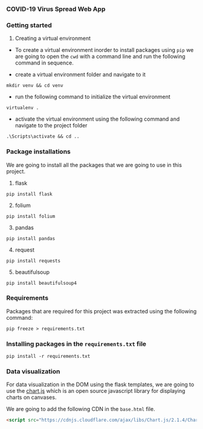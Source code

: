 ### COVID-19 Virus Spread Web App

### Getting started

1. Creating a virtual environment

- To create a virtual environment inorder to install packages using `pip` we are going to open the `cwd` with a command line and run the following command in sequence.

- create a virtual environment folder and navigate to it

```shell
mkdir venv && cd venv
```

- run the following command to initialize the virtual environment

```shell
virtualenv .
```

- activate the virtual environment using the following command and navigate to the project folder

```shell
.\Scripts\activate && cd ..
```

### Package installations

We are going to install all the packages that we are going to use in this project.

1. flask

```shell
pip install flask
```

2. folium

```shell
pip install folium
```

3. pandas

```shell
pip install pandas
```

4. request

```shell
pip install requests
```

5. beautifulsoup

```shell
pip install beautifulsoup4
```

### Requirements

Packages that are required for this project was extracted using the following command:

```shell
pip freeze > requirements.txt
```

### Installing packages in the `requirements.txt` file

```shell
pip install -r requirements.txt
```

### Data visualization

For data visualization in the DOM using the flask templates, we are going to use the [chart.js](https://www.chartjs.org/) which is an open source javascript library for displaying charts on canvases.

We are going to add the following CDN in the `base.html` file.

```html
<script src="https://cdnjs.cloudflare.com/ajax/libs/Chart.js/2.1.4/Chart.bundle.min.js"></script>
```
